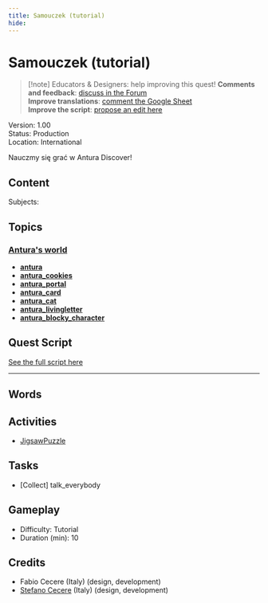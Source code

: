 ```yaml
---
title: Samouczek (tutorial)
hide:
---
```


# Samouczek (tutorial)
> [!note] Educators & Designers: help improving this quest!
> **Comments and feedback**: [discuss in the Forum](https://antura.discourse.group/t/quest-tutorial/41)  
> **Improve translations**: [comment the Google Sheet](https://docs.google.com/spreadsheets/d/1FPFOy8CHor5ArSg57xMuPAG7WM27-ecDOiU-OmtHgjw/edit?gid=631129787#gid=631129787)  
> **Improve the script**: [propose an edit here](https://github.com/vgwb/Antura/blob/main/Assets/_discover/_quests/_TUTORIAL/Tutorial%20-%20Yarn%20Script.yarn)  

Version: 1.00  
Status: Production  
Location: International

Nauczmy się grać w Antura Discover!

## Content
Subjects: 


## Topics
### [Antura's world](../../topics/index.md#antura-world)

  - **[antura](../../cards/index.md#antura)**  
  - **[antura_cookies](../../cards/index.md#antura_cookies)**  
  - **[antura_portal](../../cards/index.md#antura_portal)**  
  - **[antura_card](../../cards/index.md#antura_card)**  
  - **[antura_cat](../../cards/index.md#antura_cat)**  
  - **[antura_livingletter](../../cards/index.md#antura_livingletter)**  
  - **[antura_blocky_character](../../cards/index.md#antura_blocky_character)**  

## Quest Script

[See the full script here](./tutorial-script.md)

---

## Words
## Activities
- [JigsawPuzzle](../../activities/index.md#JigsawPuzzle)

## Tasks
- [Collect] talk_everybody
## Gameplay
- Difficulty: Tutorial
- Duration (min): 10
## Credits
- Fabio Cecere (Italy) (design, development)
- [Stefano Cecere](https://stefanocecere.com) (Italy) (design, development)
